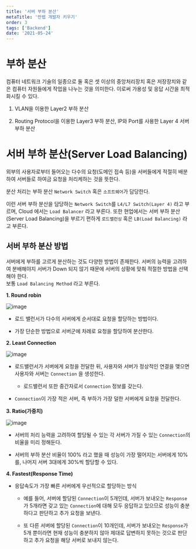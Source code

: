 ```yaml
---
title: '서버 부하 분산'
metaTitle: '만렙 개발자 키우기'
order: 3
tags: ['Backend']
date: '2021-05-24'
---
```


# 부하 분산

컴퓨터 네트워크 기술의 일종으로 둘 혹은 셋 이상의 중앙처리장치 혹은 저장장치와 같은 컴퓨터 자원들에게 작업을 나누는 것을 의미한다. 이로써 가용성 및 응답 시간을 최적화시킬 수 있다.

1. VLAN을 이용한 Layer2 부하 분산

2. Routing Protocol을 이용한 Layer3 부하 분산, IP와 Port를 사용한 Layer 4 서버 부하 분산

# 서버 부하 분산(Server Load Balancing)

외부의 사용자로부터 들어오는 다수의 요청(도메인 접속 등)을 서버들에게 적절히 배분하여 서버들로 하여금 요청을 처리케하는 것을 뜻한다.

분산 처리는 부하 분산 `Network Switch` 혹은 `소프트웨어`가 담당한다.

이런 서버 부하 분산을 담당하는 `Network Switch`를 `L4/L7 Switch(Layer 4)` 라고 부르며, Cloud 에서는 `Load Balancer` 라고 부른다.
또한 현업에서는 서버 부하 분산(Server Load Balancing)을 부르기 편하게 `로드밸런싱` 혹은 `LB(Load Balancing)` 라고 부른다.

## 서버 부하 분산 방법

서버에게 부하를 고르게 분산하는 것도 다양한 방법이 존재한다. 서버의 능력을 고려하여 분배해야지 서버가 Down 되지 않기 때문에 서버의 상황에 맞춰 적절한 방법을 선택해야 한다. <br/>
보통 `Load Balancing Method` 라고 부른다.

**1. Round robin**

![image](https://user-images.githubusercontent.com/51476083/119260719-fc191b80-bc0e-11eb-94bd-046648678b61.png)

- 로드 밸런서가 다수의 서버에게 순서대로 요청을 할당하는 방법이다.

* 가장 단순한 방법으로 서버군에 차례로 요청을 할당하여 분산한다.

**2. Least Connection**

![image](https://user-images.githubusercontent.com/51476083/119260733-0d622800-bc0f-11eb-834e-99aeead21af5.png)

- 로드밸런서가 서버에게 요청을 전달한 뒤, 사용자와 서버가 정상적인 연결을 맺으면 사용자와 서버는 `Connection` 을 생성한다.

  - 로드밸런서 또한 중간자로서 `Connection` 정보를 갖는다.

* `Connection`이 가장 적은 서버, 즉 부하가 가장 덜한 서버에게 요청을 전달한다.

**3. Ratio(가중치)**

![image](https://user-images.githubusercontent.com/51476083/119260737-14893600-bc0f-11eb-987f-dad3acede960.png)

- 서버의 처리 능력을 고려하여 할당될 수 있는 각 서버가 가질 수 있는 `Connection`의 비율을 미리 정해둔다.

* 서버의 부하 분산 비율이 100% 라고 했을 때 성능이 가장 떨어지는 서버에게 10%를, 나머지 서버 3대에게 30%씩 할당할 수 있다.

**4. Fastest(Response Time)**

- 응답속도가 가장 빠른 서버에게 우선적으로 할당하는 방식

  - 예를 들어, 서버에 할당된 `Connection`이 5개인데, 서버가 보내오는 `Response`가 5개라면 갖고 있는 `Connection`에 대해 모두 응답하고 있으므로 성능이 충분하다고 판단하고 추가 요청을 보낸다. <br/>

  - 또 다른 서버에 할당된 `Connection`이 10개인데, 서버가 보내오는 `Response`가 5개 뿐이라면 현재 성능이 충분하지 않아 제대로 답변하지 못하는 것으로 판단하고 추가 요청을 해당 서버로 보내지 않는다.
